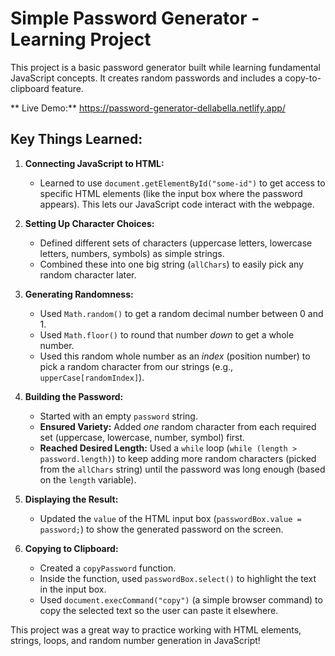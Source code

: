 # Simple Password Generator - Learning Project

This project is a basic password generator built while learning fundamental JavaScript concepts. It creates random passwords and includes a copy-to-clipboard feature.

** Live Demo:** https://password-generator-dellabella.netlify.app/

## Key Things Learned:

1.  **Connecting JavaScript to HTML:**
    *   Learned to use `document.getElementById("some-id")` to get access to specific HTML elements (like the input box where the password appears). This lets our JavaScript code interact with the webpage.

2.  **Setting Up Character Choices:**
    *   Defined different sets of characters (uppercase letters, lowercase letters, numbers, symbols) as simple strings.
    *   Combined these into one big string (`allChars`) to easily pick any random character later.

3.  **Generating Randomness:**
    *   Used `Math.random()` to get a random decimal number between 0 and 1.
    *   Used `Math.floor()` to round that number *down* to get a whole number.
    *   Used this random whole number as an *index* (position number) to pick a random character from our strings (e.g., `upperCase[randomIndex]`).

4.  **Building the Password:**
    *   Started with an empty `password` string.
    *   **Ensured Variety:** Added *one* random character from each required set (uppercase, lowercase, number, symbol) first.
    *   **Reached Desired Length:** Used a `while` loop (`while (length > password.length)`) to keep adding more random characters (picked from the `allChars` string) until the password was long enough (based on the `length` variable).

5.  **Displaying the Result:**
    *   Updated the `value` of the HTML input box (`passwordBox.value = password;`) to show the generated password on the screen.

6.  **Copying to Clipboard:**
    *   Created a `copyPassword` function.
    *   Inside the function, used `passwordBox.select()` to highlight the text in the input box.
    *   Used `document.execCommand("copy")` (a simple browser command) to copy the selected text so the user can paste it elsewhere.

This project was a great way to practice working with HTML elements, strings, loops, and random number generation in JavaScript!
